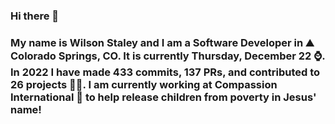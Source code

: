 ### Hi there 👋

### My name is Wilson Staley and I am a Software Developer in ⛰ Colorado Springs, CO.  It is currently Thursday, December 22 ⌚. In 2022 I have made 433 commits, 137 PRs, and contributed to 26 projects 👨‍💻. I am currently working at Compassion International 🏢 to help release children from poverty in Jesus' name!